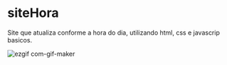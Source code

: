 # siteHora
Site que atualiza conforme a hora do dia, utilizando html, css e javascrip basicos.

![ezgif com-gif-maker](https://user-images.githubusercontent.com/32463861/169371587-f1cdf23d-0cae-47d9-9806-55778247b329.gif)

